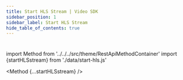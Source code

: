 ```yaml
---
title: Start HLS Stream | Video SDK
sidebar_position: 1
sidebar_label: Start HLS Stream
hide_table_of_contents: true
---
```


#

import Method from '../../../src/theme/RestApiMethodContainer'
import {startHLSstream} from './data/start-hls.js'

<Method
{...startHLSstream}
/>
